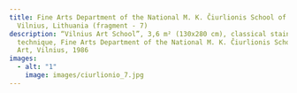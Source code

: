 ```yaml
---
title: Fine Arts Department of the National M. K. Čiurlionis School of Art,
  Vilnius, Lithuania (fragment - 7)
description: “Vilnius Art School”, 3,6 m² (130x280 cm), classical stained glass
  technique, Fine Arts Department of the National M. K. Čiurlionis School of
  Art, Vilnius, 1986
images:
  - alt: "1"
    image: images/ciurlionio_7.jpg
---
```

